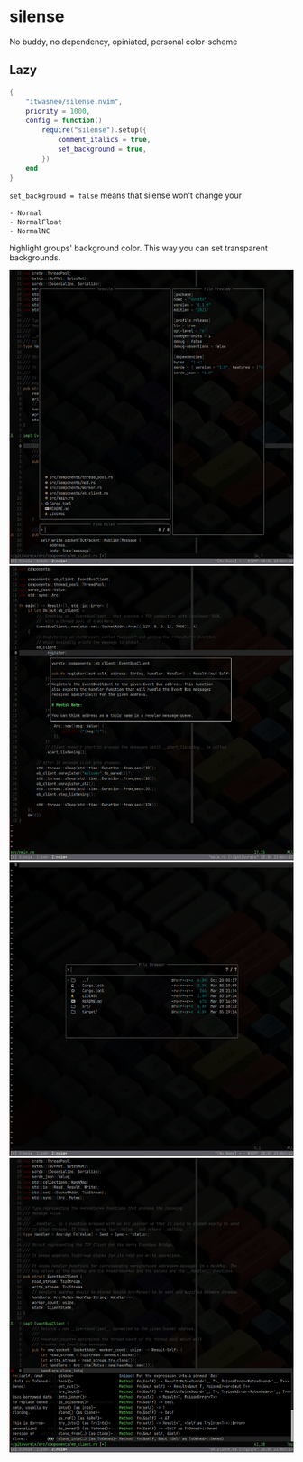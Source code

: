 # silense
No buddy, no dependency, opiniated, personal color-scheme

## Lazy
```lua
{
    "itwasneo/silense.nvim",
    priority = 1000,
    config = function()
        require("silense").setup({
            comment_italics = true,
            set_background = true,
        })
    end
}
```
`set_background = false` means that silense won't change your

    - Normal
    - NormalFloat
    - NormalNC

highlight groups' background color. This way you can set transparent
backgrounds.

![telescope](./screenshots/telescope.png)
![lsp_hover_document](./screenshots/lsp_hover_document.png)
![telescope_file_browser](./screenshots/telescope_file_browser.png)
![auto_complete](./screenshots/auto_complete.png)
